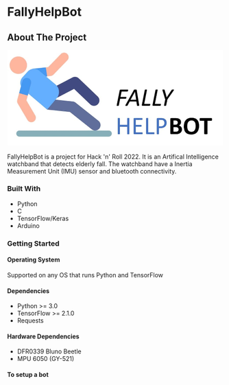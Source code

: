 # FallyHelpBot

## About The Project
![Icon](https://github.com/leonlowzd/FallyHelpBot/blob/main/fally_icon_long.jpg)

FallyHelpBot is a project for Hack 'n' Roll 2022. It is an Artifical Intelligence watchband that detects elderly fall.
The watchband have a Inertia Measurement Unit (IMU) sensor and bluetooth connectivity. 

### Built With
- Python
- C
- TensorFlow/Keras
- Arduino

### Getting Started
#### Operating System
Supported on any OS that runs Python and TensorFlow

#### Dependencies
- Python >= 3.0
- TensorFlow >= 2.1.0
- Requests


#### Hardware Dependencies
- DFR0339 Bluno Beetle
- MPU 6050 (GY-521)

#### To setup a bot
